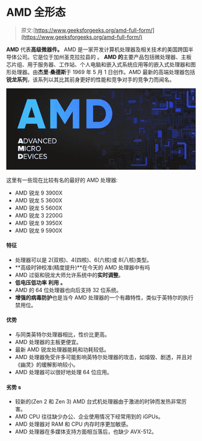 # AMD 全形态

> 原文:[https://www.geeksforgeeks.org/amd-full-form/](https://www.geeksforgeeks.org/amd-full-form/)

**AMD** 代表**高级微器件。** AMD 是一家开发计算机处理器及相关技术的美国跨国半导体公司。它是位于加州圣克拉拉县的 。 **AMD 的**主要产品包括微处理器、主板芯片组、用于服务器、工作站、个人电脑和嵌入式系统应用等的嵌入式处理器和图形处理器。由**杰里·桑德斯**于 1969 年 5 月 1 日创作。AMD 最新的高端处理器包括**锐龙系列**，该系列以其比其前身更好的性能和竞争对手的竞争力而闻名。

![](img/4be91ae0d0e704f83562d0b080ec0c63.png)

这里有一些现在比较有名的最好的 AMD 处理器:

*   AMD 锐龙 9 3900X
*   AMD 锐龙 5 3600X
*   AMD 锐龙 5 5600X
*   AMD 锐龙 3 2200G
*   AMD 锐龙 9 3950X
*   AMD 锐龙 9 5900X

#### **特征**

*   处理器可以是 2(双核)、4(四核)、6(六核)或 8(八核)类型。
*   **高级时钟校准(精度提升)**在今天的 AMD 处理器中有吗
*   AMD 过驱和锐龙大师允许系统中的**实时调整**。
*   **低电压低功率** **利用** **。**
*   AMD 的 64 位处理器也向后支持 32 位系统。
*   **增强的病毒防护**也是当今 AMD 处理器的一个有趣特性，类似于英特尔的执行禁用位。

#### **优势**

*   与同类英特尔处理器相比，性价比更高。
*   AMD 处理器的主板更便宜。
*   最新 AMD 锐龙处理器能耗和功耗较低。
*   AMD 处理器免受许多可能影响英特尔处理器的攻击，如熔毁、剧透，并且对《幽灵》的缓解影响较小。
*   AMD 处理器可以很好地处理 64 位应用。

#### **劣势** s

*   较新的(Zen 2 和 Zen 3) AMD 台式机处理器由于激进的时钟而发热非常厉害。
*   AMD CPU 往往缺少办公、企业使用情况下经常用到的 iGPUs。
*   AMD 处理器对 RAM 和 CPU 内存时序更加敏感。
*   AMD 处理器在多媒体支持方面相当落后，也缺少 AVX-512。
